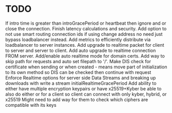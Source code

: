 # TODO

If intro time is greater than introGracePeriod or heartbeat then ignore and or close the connection.
Finish latency calculations and security.
Add option to not use smart routing connection ids if using change address no need just bypass loadbalancer instead.
Add metrics to efficiently distribute via loadbalancer to server instances.
Add upgrade to realtime packet for client to server and server to client.
Add auto upgrade to realtime connection FROM server.
Add/enable auto realtime mode for domain certs.
Add way to skip path for requests and auto set filepath to '/'.
Make DIS check for certificate when sending or when created - means move part of initialization to its own method so DIS can be checked then continue with request
Enforce Realtime options for server side
Data Streams and breaking up downloads with write a stream
initialRealtimeGracePeriod
Add ability to either have multiple encryption keypairs or have x25519+Kyber be able to also do either or for a client so client can connect with only kyber, hybrid, or x25519
Might need to add way for them to check which ciphers are compatible with its keys
